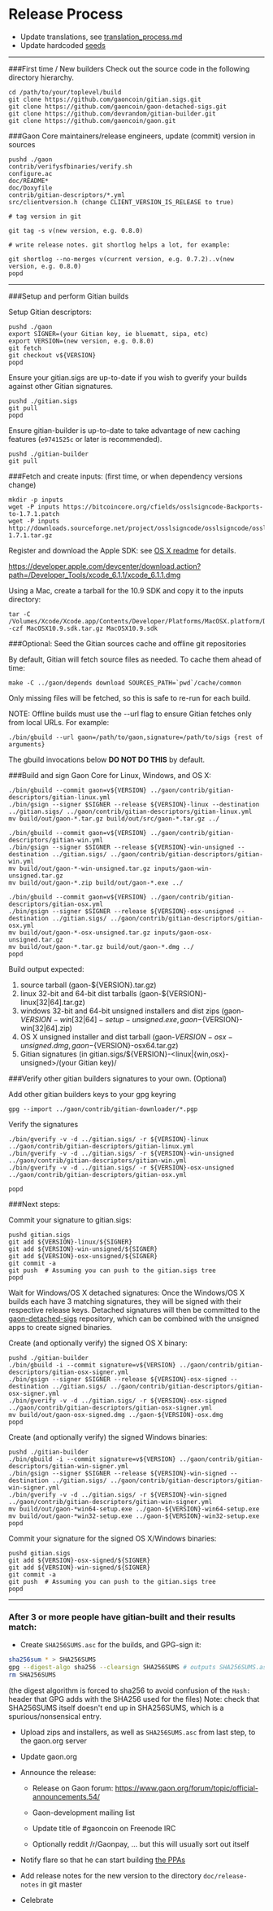 Release Process
====================

* Update translations, see [translation_process.md](https://github.com/gaoncoin/gaon/blob/master/doc/translation_process.md#syncing-with-transifex)
* Update hardcoded [seeds](/contrib/seeds)

* * *

###First time / New builders
Check out the source code in the following directory hierarchy.

	cd /path/to/your/toplevel/build
	git clone https://github.com/gaoncoin/gitian.sigs.git
	git clone https://github.com/gaoncoin/gaon-detached-sigs.git
	git clone https://github.com/devrandom/gitian-builder.git
	git clone https://github.com/gaoncoin/gaon.git

###Gaon Core maintainers/release engineers, update (commit) version in sources

	pushd ./gaon
	contrib/verifysfbinaries/verify.sh
	configure.ac
	doc/README*
	doc/Doxyfile
	contrib/gitian-descriptors/*.yml
	src/clientversion.h (change CLIENT_VERSION_IS_RELEASE to true)

	# tag version in git

	git tag -s v(new version, e.g. 0.8.0)

	# write release notes. git shortlog helps a lot, for example:

	git shortlog --no-merges v(current version, e.g. 0.7.2)..v(new version, e.g. 0.8.0)
	popd

* * *

###Setup and perform Gitian builds

 Setup Gitian descriptors:

	pushd ./gaon
	export SIGNER=(your Gitian key, ie bluematt, sipa, etc)
	export VERSION=(new version, e.g. 0.8.0)
	git fetch
	git checkout v${VERSION}
	popd

  Ensure your gitian.sigs are up-to-date if you wish to gverify your builds against other Gitian signatures.

	pushd ./gitian.sigs
	git pull
	popd

  Ensure gitian-builder is up-to-date to take advantage of new caching features (`e9741525c` or later is recommended).

	pushd ./gitian-builder
	git pull

###Fetch and create inputs: (first time, or when dependency versions change)

	mkdir -p inputs
	wget -P inputs https://bitcoincore.org/cfields/osslsigncode-Backports-to-1.7.1.patch
	wget -P inputs http://downloads.sourceforge.net/project/osslsigncode/osslsigncode/osslsigncode-1.7.1.tar.gz

 Register and download the Apple SDK: see [OS X readme](README_osx.txt) for details.

 https://developer.apple.com/devcenter/download.action?path=/Developer_Tools/xcode_6.1.1/xcode_6.1.1.dmg

 Using a Mac, create a tarball for the 10.9 SDK and copy it to the inputs directory:

	tar -C /Volumes/Xcode/Xcode.app/Contents/Developer/Platforms/MacOSX.platform/Developer/SDKs/ -czf MacOSX10.9.sdk.tar.gz MacOSX10.9.sdk

###Optional: Seed the Gitian sources cache and offline git repositories

By default, Gitian will fetch source files as needed. To cache them ahead of time:

	make -C ../gaon/depends download SOURCES_PATH=`pwd`/cache/common

Only missing files will be fetched, so this is safe to re-run for each build.

NOTE: Offline builds must use the --url flag to ensure Gitian fetches only from local URLs. For example:
```
./bin/gbuild --url gaon=/path/to/gaon,signature=/path/to/sigs {rest of arguments}
```
The gbuild invocations below <b>DO NOT DO THIS</b> by default.

###Build and sign Gaon Core for Linux, Windows, and OS X:

	./bin/gbuild --commit gaon=v${VERSION} ../gaon/contrib/gitian-descriptors/gitian-linux.yml
	./bin/gsign --signer $SIGNER --release ${VERSION}-linux --destination ../gitian.sigs/ ../gaon/contrib/gitian-descriptors/gitian-linux.yml
	mv build/out/gaon-*.tar.gz build/out/src/gaon-*.tar.gz ../

	./bin/gbuild --commit gaon=v${VERSION} ../gaon/contrib/gitian-descriptors/gitian-win.yml
	./bin/gsign --signer $SIGNER --release ${VERSION}-win-unsigned --destination ../gitian.sigs/ ../gaon/contrib/gitian-descriptors/gitian-win.yml
	mv build/out/gaon-*-win-unsigned.tar.gz inputs/gaon-win-unsigned.tar.gz
	mv build/out/gaon-*.zip build/out/gaon-*.exe ../

	./bin/gbuild --commit gaon=v${VERSION} ../gaon/contrib/gitian-descriptors/gitian-osx.yml
	./bin/gsign --signer $SIGNER --release ${VERSION}-osx-unsigned --destination ../gitian.sigs/ ../gaon/contrib/gitian-descriptors/gitian-osx.yml
	mv build/out/gaon-*-osx-unsigned.tar.gz inputs/gaon-osx-unsigned.tar.gz
	mv build/out/gaon-*.tar.gz build/out/gaon-*.dmg ../
	popd

  Build output expected:

  1. source tarball (gaon-${VERSION}.tar.gz)
  2. linux 32-bit and 64-bit dist tarballs (gaon-${VERSION}-linux[32|64].tar.gz)
  3. windows 32-bit and 64-bit unsigned installers and dist zips (gaon-${VERSION}-win[32|64]-setup-unsigned.exe, gaon-${VERSION}-win[32|64].zip)
  4. OS X unsigned installer and dist tarball (gaon-${VERSION}-osx-unsigned.dmg, gaon-${VERSION}-osx64.tar.gz)
  5. Gitian signatures (in gitian.sigs/${VERSION}-<linux|{win,osx}-unsigned>/(your Gitian key)/

###Verify other gitian builders signatures to your own. (Optional)

  Add other gitian builders keys to your gpg keyring

	gpg --import ../gaon/contrib/gitian-downloader/*.pgp

  Verify the signatures

	./bin/gverify -v -d ../gitian.sigs/ -r ${VERSION}-linux ../gaon/contrib/gitian-descriptors/gitian-linux.yml
	./bin/gverify -v -d ../gitian.sigs/ -r ${VERSION}-win-unsigned ../gaon/contrib/gitian-descriptors/gitian-win.yml
	./bin/gverify -v -d ../gitian.sigs/ -r ${VERSION}-osx-unsigned ../gaon/contrib/gitian-descriptors/gitian-osx.yml

	popd

###Next steps:

Commit your signature to gitian.sigs:

	pushd gitian.sigs
	git add ${VERSION}-linux/${SIGNER}
	git add ${VERSION}-win-unsigned/${SIGNER}
	git add ${VERSION}-osx-unsigned/${SIGNER}
	git commit -a
	git push  # Assuming you can push to the gitian.sigs tree
	popd

  Wait for Windows/OS X detached signatures:
	Once the Windows/OS X builds each have 3 matching signatures, they will be signed with their respective release keys.
	Detached signatures will then be committed to the [gaon-detached-sigs](https://github.com/gaoncoin/gaon-detached-sigs) repository, which can be combined with the unsigned apps to create signed binaries.

  Create (and optionally verify) the signed OS X binary:

	pushd ./gitian-builder
	./bin/gbuild -i --commit signature=v${VERSION} ../gaon/contrib/gitian-descriptors/gitian-osx-signer.yml
	./bin/gsign --signer $SIGNER --release ${VERSION}-osx-signed --destination ../gitian.sigs/ ../gaon/contrib/gitian-descriptors/gitian-osx-signer.yml
	./bin/gverify -v -d ../gitian.sigs/ -r ${VERSION}-osx-signed ../gaon/contrib/gitian-descriptors/gitian-osx-signer.yml
	mv build/out/gaon-osx-signed.dmg ../gaon-${VERSION}-osx.dmg
	popd

  Create (and optionally verify) the signed Windows binaries:

	pushd ./gitian-builder
	./bin/gbuild -i --commit signature=v${VERSION} ../gaon/contrib/gitian-descriptors/gitian-win-signer.yml
	./bin/gsign --signer $SIGNER --release ${VERSION}-win-signed --destination ../gitian.sigs/ ../gaon/contrib/gitian-descriptors/gitian-win-signer.yml
	./bin/gverify -v -d ../gitian.sigs/ -r ${VERSION}-win-signed ../gaon/contrib/gitian-descriptors/gitian-win-signer.yml
	mv build/out/gaon-*win64-setup.exe ../gaon-${VERSION}-win64-setup.exe
	mv build/out/gaon-*win32-setup.exe ../gaon-${VERSION}-win32-setup.exe
	popd

Commit your signature for the signed OS X/Windows binaries:

	pushd gitian.sigs
	git add ${VERSION}-osx-signed/${SIGNER}
	git add ${VERSION}-win-signed/${SIGNER}
	git commit -a
	git push  # Assuming you can push to the gitian.sigs tree
	popd

-------------------------------------------------------------------------

### After 3 or more people have gitian-built and their results match:

- Create `SHA256SUMS.asc` for the builds, and GPG-sign it:
```bash
sha256sum * > SHA256SUMS
gpg --digest-algo sha256 --clearsign SHA256SUMS # outputs SHA256SUMS.asc
rm SHA256SUMS
```
(the digest algorithm is forced to sha256 to avoid confusion of the `Hash:` header that GPG adds with the SHA256 used for the files)
Note: check that SHA256SUMS itself doesn't end up in SHA256SUMS, which is a spurious/nonsensical entry.

- Upload zips and installers, as well as `SHA256SUMS.asc` from last step, to the gaon.org server

- Update gaon.org

- Announce the release:

  - Release on Gaon forum: https://www.gaon.org/forum/topic/official-announcements.54/

  - Gaon-development mailing list

  - Update title of #gaoncoin on Freenode IRC

  - Optionally reddit /r/Gaonpay, ... but this will usually sort out itself

- Notify flare so that he can start building [the PPAs](https://launchpad.net/~gaon.org/+archive/ubuntu/gaon)

- Add release notes for the new version to the directory `doc/release-notes` in git master

- Celebrate
